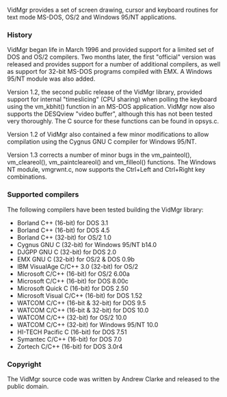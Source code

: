 VidMgr provides a set of screen drawing, cursor and keyboard routines
for text mode MS-DOS, OS/2 and Windows 95/NT applications.


### History ###

VidMgr began life in March 1996 and provided support for a
limited set of DOS and OS/2 compilers. Two months later, the
first "official" version was released and provides support for a
number of additional compilers, as well as support for 32-bit
MS-DOS programs compiled with EMX. A Windows 95/NT module was
also added.

Version 1.2, the second public release of the VidMgr library,
provided support for internal "timeslicing" (CPU sharing) when
polling the keyboard using the vm_kbhit() function in an MS-DOS
application. VidMgr now also supports the DESQview "video
buffer", although this has not been tested very thoroughly. The
C source for these functions can be found in opsys.c.

Version 1.2 of VidMgr also contained a few minor modifications to
allow compilation using the Cygnus GNU C compiler for Windows
95/NT.

Version 1.3 corrects a number of minor bugs in the vm_painteol(),
vm_cleareol(), vm_paintcleareol() and vm_filleol() functions. The
Windows NT module, vmgrwnt.c, now supports the Ctrl+Left and
Ctrl+Right key combinations.


### Supported compilers ###

The following compilers have been tested building the VidMgr library:

* Borland C++ (16-bit) for DOS 3.1
* Borland C++ (16-bit) for DOS 4.5
* Borland C++ (32-bit) for OS/2 1.0
* Cygnus GNU C (32-bit) for Windows 95/NT b14.0
* DJGPP GNU C (32-bit) for DOS 2.0
* EMX GNU C (32-bit) for OS/2 & DOS 0.9b
* IBM VisualAge C/C++ 3.0 (32-bit) for OS/2
* Microsoft C/C++ (16-bit) for OS/2 6.00a
* Microsoft C/C++ (16-bit) for DOS 8.00c
* Microsoft Quick C (16-bit) for DOS 2.50
* Microsoft Visual C/C++ (16-bit) for DOS 1.52
* WATCOM C/C++ (16-bit & 32-bit) for DOS 9.5
* WATCOM C/C++ (16-bit & 32-bit) for DOS 10.0
* WATCOM C/C++ (32-bit) for OS/2 10.0
* WATCOM C/C++ (32-bit) for Windows 95/NT 10.0
* HI-TECH Pacific C (16-bit) for DOS 7.51
* Symantec C/C++ (16-bit) for DOS 7.0
* Zortech C/C++ (16-bit) for DOS 3.0r4


### Copyright ###

The VidMgr source code was written by Andrew Clarke and released
to the public domain.
